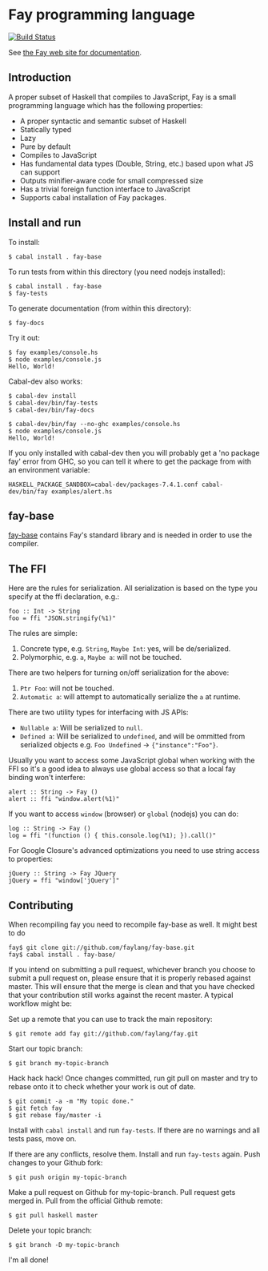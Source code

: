 # Fay programming language

[![Build Status](https://secure.travis-ci.org/faylang/fay.png?branch=master)](http://travis-ci.org/faylang/fay)

See [the Fay web site for documentation](http://fay-lang.org/).

## Introduction

A proper subset of Haskell that compiles to JavaScript, Fay is a small
programming language which has the following properties:

* A proper syntactic and semantic subset of Haskell
* Statically typed
* Lazy
* Pure by default
* Compiles to JavaScript
* Has fundamental data types (Double, String, etc.) based upon what JS can support
* Outputs minifier-aware code for small compressed size
* Has a trivial foreign function interface to JavaScript
* Supports cabal installation of Fay packages.

## Install and run

To install:

    $ cabal install . fay-base

To run tests from within this directory (you need nodejs installed):

    $ cabal install . fay-base
    $ fay-tests

To generate documentation (from within this directory):

    $ fay-docs

Try it out:

    $ fay examples/console.hs
    $ node examples/console.js
    Hello, World!

Cabal-dev also works:

    $ cabal-dev install
    $ cabal-dev/bin/fay-tests
    $ cabal-dev/bin/fay-docs

    $ cabal-dev/bin/fay --no-ghc examples/console.hs
    $ node examples/console.js
    Hello, World!

If you only installed with cabal-dev then you will probably get a 'no
package fay' error from GHC, so you can tell it where to get the
package from with an environment variable:

    HASKELL_PACKAGE_SANDBOX=cabal-dev/packages-7.4.1.conf cabal-dev/bin/fay examples/alert.hs

## fay-base

[fay-base](http://www.github.com/faylang/fay-base) contains Fay's standard library and is needed in order to
use the compiler.

## The FFI

Here are the rules for serialization. All serialization is based on
the type you specify at the ffi declaration, e.g.:

    foo :: Int -> String
    foo = ffi "JSON.stringify(%1)"

The rules are simple:

1. Concrete type, e.g. `String`, `Maybe Int`: yes, will be de/serialized.
2. Polymorphic, e.g. `a`, `Maybe a`: will not be touched.

There are two helpers for turning on/off serialization for the above:

1. `Ptr Foo`: will not be touched.
2. `Automatic a`: will attempt to automatically serialize the `a` at runtime.

There are two utility types for interfacing with JS APIs:

* `Nullable a`: Will be serialized to `null`.
* `Defined a`: Will be serialized to `undefined`, and will be ommitted
   from serialized objects e.g. `Foo Undefined` → `{"instance":"Foo"}`.

Usually you want to access some JavaScript global when working with
the FFI so it's a good idea to always use global access so that a
local fay binding won't interfere:

    alert :: String -> Fay ()
    alert :: ffi "window.alert(%1)"

If you want to access `window` (browser) or `global` (nodejs) you can do:

    log :: String -> Fay ()
    log = ffi "(function () { this.console.log(%1); }).call()"

For Google Closure's advanced optimizations you need to use string access to properties:

    jQuery :: String -> Fay JQuery
    jQuery = ffi "window['jQuery']"


## Contributing

When recompiling fay you need to recompile fay-base as well. It might best to do

    fay$ git clone git://github.com/faylang/fay-base.git
    fay$ cabal install . fay-base/

If you intend on submitting a pull request, whichever branch you
choose to submit a pull request on, please ensure that it is properly
rebased against master. This will ensure that the merge is clean and
that you have checked that your contribution still works against the
recent master. A typical workflow might be:

Set up a remote that you can use to track the main repository:

    $ git remote add fay git://github.com/faylang/fay.git

Start our topic branch:

    $ git branch my-topic-branch

Hack hack hack! Once changes committed, run git pull on master and try
to rebase onto it to check whether your work is out of date.

    $ git commit -a -m "My topic done."
    $ git fetch fay
    $ git rebase fay/master -i

Install with `cabal install` and run `fay-tests`. If there are
no warnings and all tests pass, move on.

If there are any conflicts, resolve them. Install and run `fay-tests`
again. Push changes to your Github fork:

    $ git push origin my-topic-branch

Make a pull request on Github for my-topic-branch. Pull request gets
merged in. Pull from the official Github remote:

    $ git pull haskell master

Delete your topic branch:

    $ git branch -D my-topic-branch

I'm all done!
